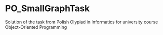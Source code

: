 # PO_SmallGraphTask
Solution of the task from Polish Olypiad in Informatics for university course Object-Oriented Programming
